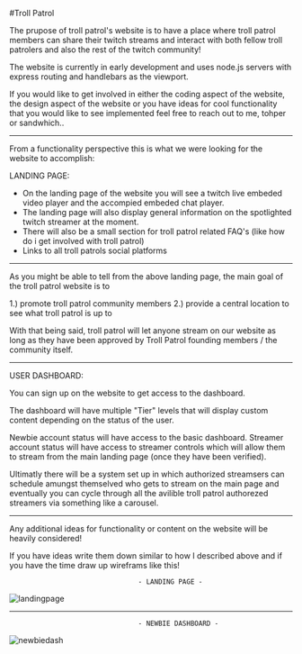 #Troll Patrol

The prupose of troll patrol's website is to have a place where troll patrol members can share their twitch streams and interact with both fellow troll patrolers and also the rest of the twitch community!

The website is currently in early development and uses node.js servers with express routing and handlebars as the viewport. 

If you would like to get involved in either the coding aspect of the website, the design aspect of the website or you have ideas for cool functionality that you would like to see implemented feel free to reach out to me, tohper or sandwhich.. 


----------------------------------------------------------------------------------------------------------------------------------------



From a functionality perspective this is what we were looking for the website to accomplish:

LANDING PAGE:

  - On the landing page of the website you will see a twitch live embeded video player and the accompied embeded chat player. 
  - The landing page will also display general information on the spotlighted twitch streamer at the moment.
  - There will also be a small section for troll patrol related FAQ's (like how do i get involved with troll patrol)
  - Links to all troll patrols social platforms
  
  
  
----------------------------------------------------------------------------------------------------------------------------------------
  
  
  
As you might be able to tell from the above landing page, the main goal of the troll patrol website is to 

1.) promote troll patrol community members
2.) provide a central location to see what troll patrol is up to

With that being said, troll patrol will let anyone stream on our website as long as they have been approved by Troll Patrol founding members / the community itself.




----------------------------------------------------------------------------------------------------------------------------------------

USER DASHBOARD:

You can sign up on the website to get access to the dashboard.

The dashboard will have multiple "Tier" levels that will display custom content depending on the status of the user.

Newbie account status will have access to the basic dashboard.
Streamer account status will have access to streamer controls which will allow them to stream from the main landing page (once they have been verified).

Ultimatly there will be a system set up in which authorized streamsers can schedule amungst themselved who gets to stream on the main page and eventually you can cycle through all the avilible troll patrol authorezed streamers via something like a carousel. 


----------------------------------------------------------------------------------------------------------------------------------------

Any additional ideas for functionality or content on the website will be heavily considered! 

If you have ideas write them down similar to how I described above and if you have the time draw up wireframs like this!

                                    - LANDING PAGE -

![landingpage](https://user-images.githubusercontent.com/20348042/27939889-72b37222-627c-11e7-8331-3d4dc8467892.jpg)


----------------------------------------------------------------------------------------------------------------------------------------


                                    - NEWBIE DASHBOARD - 

![newbiedash](https://user-images.githubusercontent.com/20348042/27939921-9939abbe-627c-11e7-940b-949ba07adcf5.jpg)



 



